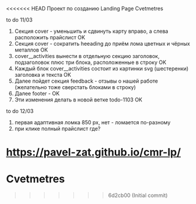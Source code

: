 <<<<<<< HEAD
Проект по созданию Landing Page Cvetmetres

to do 11/03

1. Секция cover - уменьшить и сдвинуть карту вправо, а слева расположить прайслист OK
2. Секция cover - сократить heeading до приём лома цветных и чёрных металлов OK
3. cover__activities вынести в отдельную секцию заголовок, подзаголовок плюс три блока, расположенные в строку OK
4. Каждый блок cover__activities состоит из картинки svg (шестеренки) заголовка и текста OK
5. Далее пойдет секция feedback - отзывы о нашей работе (желательно тоже сверстать блоками в строку)
6. Далее footer - OK
7. Эти изменения делать в новой ветке todo-1103 OK

to do 12/03

1. первая адаптивная ломка 850 px, нет - ломается по-разному
2. при клике полный прайслист где?

https://pavel-zat.github.io/cmr-lp/
=======
# Cvetmetres
>>>>>>> 6d2cb00 (Initial commit)

